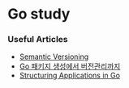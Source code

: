 # Go study  

### Useful Articles
* [Semantic Versioning](https://semver.org/)
* [Go 패키지 생성에서 버전관리까지](https://blog.breezymind.com/2018/11/12/go-%ED%8C%A8%ED%82%A4%EC%A7%80-%EC%83%9D%EC%84%B1%EC%97%90%EC%84%9C-%EB%B2%84%EC%A0%84%EA%B4%80%EB%A6%AC%EA%B9%8C%EC%A7%80/)
* [Structuring Applications in Go](https://medium.com/@benbjohnson/structuring-applications-in-go-3b04be4ff091)
